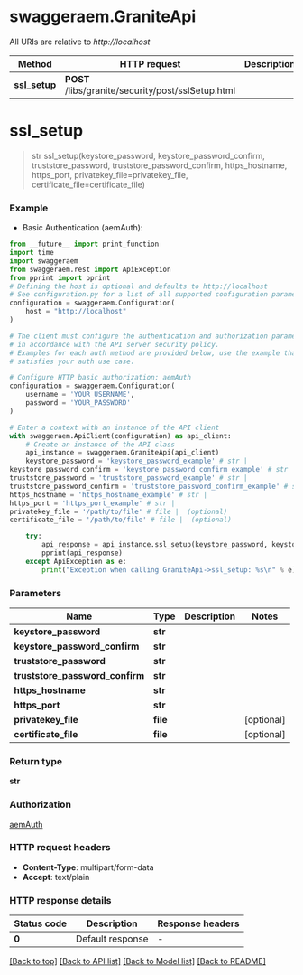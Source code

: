 # swaggeraem.GraniteApi

All URIs are relative to *http://localhost*

Method | HTTP request | Description
------------- | ------------- | -------------
[**ssl_setup**](GraniteApi.md#ssl_setup) | **POST** /libs/granite/security/post/sslSetup.html | 


# **ssl_setup**
> str ssl_setup(keystore_password, keystore_password_confirm, truststore_password, truststore_password_confirm, https_hostname, https_port, privatekey_file=privatekey_file, certificate_file=certificate_file)



### Example

* Basic Authentication (aemAuth):
```python
from __future__ import print_function
import time
import swaggeraem
from swaggeraem.rest import ApiException
from pprint import pprint
# Defining the host is optional and defaults to http://localhost
# See configuration.py for a list of all supported configuration parameters.
configuration = swaggeraem.Configuration(
    host = "http://localhost"
)

# The client must configure the authentication and authorization parameters
# in accordance with the API server security policy.
# Examples for each auth method are provided below, use the example that
# satisfies your auth use case.

# Configure HTTP basic authorization: aemAuth
configuration = swaggeraem.Configuration(
    username = 'YOUR_USERNAME',
    password = 'YOUR_PASSWORD'
)

# Enter a context with an instance of the API client
with swaggeraem.ApiClient(configuration) as api_client:
    # Create an instance of the API class
    api_instance = swaggeraem.GraniteApi(api_client)
    keystore_password = 'keystore_password_example' # str | 
keystore_password_confirm = 'keystore_password_confirm_example' # str | 
truststore_password = 'truststore_password_example' # str | 
truststore_password_confirm = 'truststore_password_confirm_example' # str | 
https_hostname = 'https_hostname_example' # str | 
https_port = 'https_port_example' # str | 
privatekey_file = '/path/to/file' # file |  (optional)
certificate_file = '/path/to/file' # file |  (optional)

    try:
        api_response = api_instance.ssl_setup(keystore_password, keystore_password_confirm, truststore_password, truststore_password_confirm, https_hostname, https_port, privatekey_file=privatekey_file, certificate_file=certificate_file)
        pprint(api_response)
    except ApiException as e:
        print("Exception when calling GraniteApi->ssl_setup: %s\n" % e)
```

### Parameters

Name | Type | Description  | Notes
------------- | ------------- | ------------- | -------------
 **keystore_password** | **str**|  | 
 **keystore_password_confirm** | **str**|  | 
 **truststore_password** | **str**|  | 
 **truststore_password_confirm** | **str**|  | 
 **https_hostname** | **str**|  | 
 **https_port** | **str**|  | 
 **privatekey_file** | **file**|  | [optional] 
 **certificate_file** | **file**|  | [optional] 

### Return type

**str**

### Authorization

[aemAuth](../README.md#aemAuth)

### HTTP request headers

 - **Content-Type**: multipart/form-data
 - **Accept**: text/plain

### HTTP response details
| Status code | Description | Response headers |
|-------------|-------------|------------------|
**0** | Default response |  -  |

[[Back to top]](#) [[Back to API list]](../README.md#documentation-for-api-endpoints) [[Back to Model list]](../README.md#documentation-for-models) [[Back to README]](../README.md)

